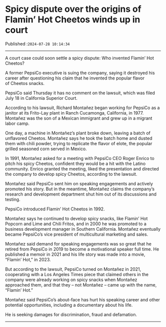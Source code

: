 # Spicy dispute over the origins of Flamin’ Hot Cheetos winds up in court

Published :`2024-07-28 10:14:34`

---

A court case could soon settle a spicy dispute: Who invented Flamin’ Hot Cheetos?

A former PepsiCo executive is suing the company, saying it destroyed his career after questioning his claim that he invented the popular flavor of Cheetos snacks.

PepsiCo said Thursday it has no comment on the lawsuit, which was filed July 18 in California Superior Court.

According to his lawsuit, Richard Montañez began working for PepsiCo as a janitor at its Frito-Lay plant in Ranch Cucamonga, California, in 1977. Montañez was the son of a Mexican immigrant and grew up in a migrant labor camp.

One day, a machine in Montañez’s plant broke down, leaving a batch of unflavored Cheetos. Montañez says he took the batch home and dusted them with chili powder, trying to replicate the flavor of elote, the popular grilled seasoned corn served in Mexico.

In 1991, Montañez asked for a meeting with PepsiCo CEO Roger Enrico to pitch his spicy Cheetos, confident they would be a hit with the Latino community. Enrico granted the meeting, liked the presentation and directed the company to develop spicy Cheetos, according to the lawsuit.

Montañez said PepsiCo sent him on speaking engagements and actively promoted his story. But in the meantime, Montañez claims the company’s research and development department shut him out of its discussions and testing.

PepsiCo introduced Flamin’ Hot Cheetos in 1992.

Montañez says he continued to develop spicy snacks, like Flamin’ Hot Popcorn and Lime and Chili Fritos, and in 2000 he was promoted to a business development manager in Southern California. Montañez eventually became PepsiCo’s vice president of multicultural marketing and sales.

Montañez said demand for speaking engagements was so great that he retired from PepsiCo in 2019 to become a motivational speaker full time. He published a memoir in 2021 and his life story was made into a movie, “Flamin’ Hot,” in 2023.

But according to the lawsuit, PepsiCo turned on Montañez in 2021, cooperating with a Los Angeles Times piece that claimed others in the company were already working on spicy snacks when Montañez approached them, and that they – not Montañez – came up with the name, “Flamin’ Hot.”

Montañez said PepsiCo’s about-face has hurt his speaking career and other potential opportunities, including a documentary about his life.

He is seeking damages for discrimination, fraud and defamation.

---

